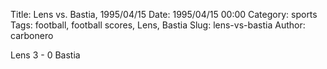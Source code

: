 Title: Lens vs. Bastia, 1995/04/15
Date: 1995/04/15 00:00
Category: sports
Tags: football, football scores, Lens, Bastia
Slug: lens-vs-bastia
Author: carbonero


Lens 3 - 0 Bastia
